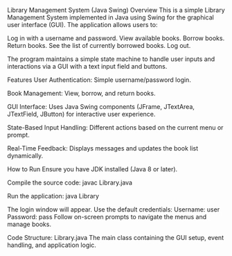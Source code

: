 Library Management System (Java Swing)
Overview
This is a simple Library Management System implemented in Java using Swing for the graphical user interface (GUI). The application allows users to:

Log in with a username and password.
View available books.
Borrow books.
Return books.
See the list of currently borrowed books.
Log out.

The program maintains a simple state machine to handle user inputs and interactions via a GUI with a text input field and buttons.

Features
User Authentication: Simple username/password login.

Book Management: View, borrow, and return books.

GUI Interface: Uses Java Swing components (JFrame, JTextArea, JTextField, JButton) for interactive user experience.

State-Based Input Handling: Different actions based on the current menu or prompt.

Real-Time Feedback: Displays messages and updates the book list dynamically.

How to Run
Ensure you have JDK installed (Java 8 or later).

Compile the source code:
javac Library.java

Run the application:
java Library

The login window will appear. Use the default credentials:
Username: user
Password: pass
Follow on-screen prompts to navigate the menus and manage books.

Code Structure:
Library.java
The main class containing the GUI setup, event handling, and application logic.
